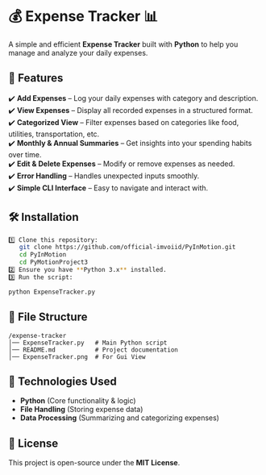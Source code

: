 # 💰 Expense Tracker 📊  
A simple and efficient **Expense Tracker** built with **Python** to help you manage and analyze your daily expenses.

## 📜 Features  
✔️ **Add Expenses** – Log your daily expenses with category and description.  
✔️ **View Expenses** – Display all recorded expenses in a structured format.  
✔️ **Categorized View** – Filter expenses based on categories like food, utilities, transportation, etc.  
✔️ **Monthly & Annual Summaries** – Get insights into your spending habits over time.  
✔️ **Edit & Delete Expenses** – Modify or remove expenses as needed.  
✔️ **Error Handling** – Handles unexpected inputs smoothly.  
✔️ **Simple CLI Interface** – Easy to navigate and interact with.

## 🛠 Installation  
```bash
1️⃣ Clone this repository:  
   git clone https://github.com/official-imvoiid/PyInMotion.git
   cd PyInMotion
   cd PyMotionProject3
2️⃣ Ensure you have **Python 3.x** installed.  
3️⃣ Run the script:
   ```
   ```bash
   python ExpenseTracker.py
   ```

## 📂 File Structure  
```
/expense-tracker
│── ExpenseTracker.py   # Main Python script
│── README.md           # Project documentation
│── ExpenseTracker.png  # For Gui View
```

## 🔧 Technologies Used  
- **Python** (Core functionality & logic)  
- **File Handling** (Storing expense data)  
- **Data Processing** (Summarizing and categorizing expenses)

## 📜 License  
This project is open-source under the **MIT License**.
